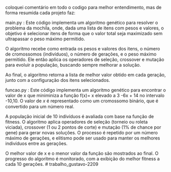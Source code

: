 coloquei comentário em todo o codigo para melhor entendimento, mas de forma resumida cada projeto faz:

main.py :
Este código implementa um algoritmo genético para resolver o problema da mochila, onde, dada uma lista de itens com pesos e valores, o objetivo é selecionar itens de forma que o valor total seja maximizado sem ultrapassar o peso máximo permitido.

O algoritmo recebe como entrada os pesos e valores dos itens, o número de cromossomos (indivíduos), o número de gerações, e o peso máximo permitido. Ele então aplica os operadores de seleção, crossover e mutação para evoluir a população, buscando sempre melhorar a solução.

Ao final, o algoritmo retorna a lista de melhor valor obtido em cada geração, junto com a configuração dos itens selecionados.




funcao.py : 
Este código implementa um algoritmo genético para encontrar o valor de x que miniminiza a função f(x)= x elevado a 3 -6x + 14 no intervalo -10,10.
O valor de 𝑥 é representado como um cromossomo binário, que é convertido para um número real.

A população inicial de 10 indivíduos é avaliada com base na função de fitness. O algoritmo aplica operadores de seleção (torneio ou roleta viciada), crossover (1 ou 2 pontos de corte) e mutação (1% de chance por gene) para gerar novas soluções. O processo é repetido por um número máximo de gerações, e elitismo pode ser usado para manter os melhores indivíduos entre as gerações.

O melhor valor de x e o menor valor da função são mostrados ao final. O progresso do algoritmo é monitorado, com a exibição do melhor fitness a cada 10 gerações.
#   t r a b a l h o _ g u s t a v o - 2 2 0 9  
 